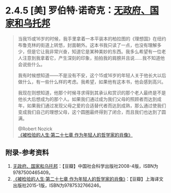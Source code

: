 # 2.4.5 [美] 罗伯特·诺奇克：[无政府、国家和乌托邦](https://book.douban.com/subject/3074246/)

> 当我15或16岁的时候，我手里拿着一本平装本的柏拉图的《理想国》在纽约布鲁克林的街道上转悠，封面朝外。这本书我只读了一点，也没有理解多少，但是它让我非常兴奋，知道它是某种美妙的东西。我多么希望有一位老人注意到我拿着它，产生深刻的印象，拍拍我的肩膀并且说……我不知道他会说些什么。
>
> 我有时候想知道——不是没有不安，这个15或16岁的年轻人关于他长大以后做什么，有一些什么样的考虑。我希望，如果他有这本书，他会感到高兴。
>
> 我现在则想知道，他那个时候寻求得到其承认和赏识的那个老人最终是不是他长大后想成为的那个人。如果我们通过成为我们父母的照顾者而达到成年，如果我们通过发现父母之爱的合适替代者而达到成熟，那么通过使我们变成我们自己的理想父母，这个圆圈最终得到了闭合，而且我们也达到了圆满。
>
> @Robert Nozick[《被检验的人生·第二十七章 作为年轻人的哲学家的肖像》](https://book.douban.com/subject/25889946/)

## 附录-参考资料

1. [无政府、国家和乌托邦](https://book.douban.com/subject/3074246/)：【豆瓣】中国社会科学出版社2008-4版，ISBN为9787500465409。
2. [《被检验的人生·第二十七章 作为年轻人的哲学家的肖像》](https://book.douban.com/subject/25889946/)：【豆瓣】上海译文出版社2015-1版，ISBN为9787532766246。
